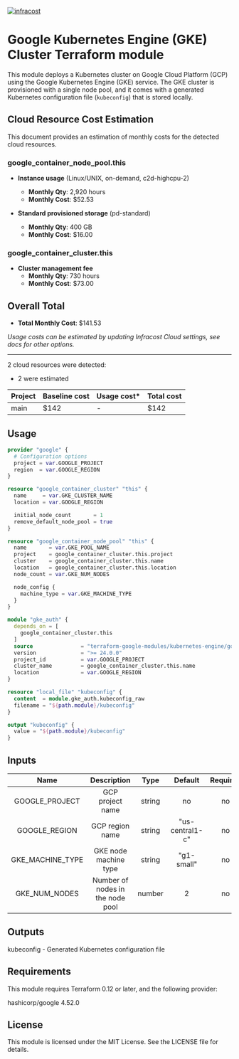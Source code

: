 [![infracost](https://img.shields.io/endpoint?url=https://dashboard.api.infracost.io/shields/json/9b3e49bb-3bd6-4202-9c94-09ad2fc795a6/repos/4f112398-4c32-483f-9f2b-16c060ad41d9/branch/49ed6c95-4f73-4064-b935-55530bf73188/main)](https://dashboard.infracost.io/org/dim0k92sokol/repos/4f112398-4c32-483f-9f2b-16c060ad41d9?tab=settings)

# Google Kubernetes Engine (GKE) Cluster Terraform module

This module deploys a Kubernetes cluster on Google Cloud Platform (GCP) using the Google Kubernetes Engine (GKE) service. The GKE cluster is provisioned with a single node pool, and it comes with a generated Kubernetes configuration file (`kubeconfig`) that is stored locally.

## Cloud Resource Cost Estimation

This document provides an estimation of monthly costs for the detected cloud resources.

### google_container_node_pool.this

- **Instance usage** (Linux/UNIX, on-demand, c2d-highcpu-2)
  - **Monthly Qty**: 2,920 hours
  - **Monthly Cost**: $52.53

- **Standard provisioned storage** (pd-standard)
  - **Monthly Qty**: 400 GB
  - **Monthly Cost**: $16.00

### google_container_cluster.this

- **Cluster management fee**
  - **Monthly Qty**: 730 hours
  - **Monthly Cost**: $73.00

## Overall Total

- **Total Monthly Cost**: $141.53

*Usage costs can be estimated by updating Infracost Cloud settings, see docs for other options.*

---

2 cloud resources were detected:
- 2 were estimated

| Project | Baseline cost | Usage cost* | Total cost |
|---------|----------------|-------------|------------|
| main    | $142           | -           | $142       |

## Usage

```terraform
provider "google" {
  # Configuration options
  project = var.GOOGLE_PROJECT
  region  = var.GOOGLE_REGION
}

resource "google_container_cluster" "this" {
  name     = var.GKE_CLUSTER_NAME
  location = var.GOOGLE_REGION

  initial_node_count       = 1
  remove_default_node_pool = true
}

resource "google_container_node_pool" "this" {
  name       = var.GKE_POOL_NAME
  project    = google_container_cluster.this.project
  cluster    = google_container_cluster.this.name
  location   = google_container_cluster.this.location
  node_count = var.GKE_NUM_NODES

  node_config {
    machine_type = var.GKE_MACHINE_TYPE
  }
}

module "gke_auth" {
  depends_on = [
    google_container_cluster.this
  ]
  source               = "terraform-google-modules/kubernetes-engine/google//modules/auth"
  version              = ">= 24.0.0"
  project_id           = var.GOOGLE_PROJECT
  cluster_name         = google_container_cluster.this.name
  location             = var.GOOGLE_REGION
}

resource "local_file" "kubeconfig" {
  content  = module.gke_auth.kubeconfig_raw
  filename = "${path.module}/kubeconfig"
}

output "kubeconfig" {
  value = "${path.module}/kubeconfig"
}
```

## Inputs

|       Name       |            Description           |  Type  |     Default     | Required |
|:----------------:|:--------------------------------:|:------:|:---------------:|:--------:|
| GOOGLE_PROJECT   | GCP project name                 | string | no              |    no    |
| GOOGLE_REGION    | GCP region name                  | string | "us-central1-c" |    no    |
| GKE_MACHINE_TYPE | GKE node machine type            | string | "g1-small"      |    no    |
| GKE_NUM_NODES    | Number of nodes in the node pool | number | 2               |    no    |

## Outputs
kubeconfig - Generated Kubernetes configuration file

## Requirements
This module requires Terraform 0.12 or later, and the following provider:

hashicorp/google 4.52.0

## License
This module is licensed under the MIT License. See the LICENSE file for details.
